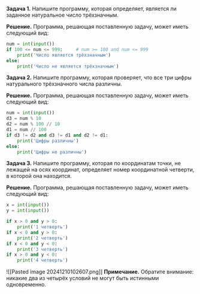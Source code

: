 **Задача 1.** Напишите программу, которая определяет, является ли заданное натуральное число трёхзначным.

**Решение.** Программа, решающая поставленную задачу, может иметь следующий вид:

```python
num = int(input())
if 100 <= num <= 999:     # num >= 100 and num <= 999
    print('Число является трёхзначным')
else:
    print('Число не является трёхзначным')
```

**Задача 2.** Напишите программу, которая проверяет, что все три цифры натурального трёхзначного числа различны.

**Решение.** Программа, решающая поставленную задачу, может иметь следующий вид:

```python
num = int(input())
d3 = num % 10
d2 = num % 100 // 10
d1 = num // 100
if d3 != d2 and d3 != d1 and d2 != d1:
    print('Цифры различны')
else:
    print('Цифры не различны')
```

**Задача 3.** Напишите программу, которая по координатам точки, не лежащей на осях координат, определяет номер координатной четверти, в которой она находится.

**Решение.** Программа, решающая поставленную задачу, может иметь следующий вид:

```python
x = int(input())
y = int(input())

if x > 0 and y > 0:
    print('1 четверть')
if x < 0 and y > 0:
    print('2 четверть')
if x < 0 and y < 0:
    print('3 четверть')
if x > 0 and y < 0:
    print('4 четверть')
```
![[Pasted image 20241210102607.png]]
**Примечание.** Обратите внимание: никакие два из четырёх условий не могут быть истинными одновременно.